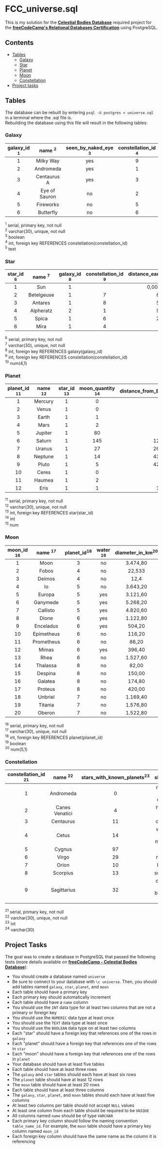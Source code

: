 # FCC_universe.sql

This is my solution for the [**Celestial Bodies Database**](https://www.freecodecamp.org/learn/relational-database/build-a-celestial-bodies-database-project/build-a-celestial-bodies-database) 
required project for the [**freeCodeCamp's Relational Databases Certification**](https://www.freecodecamp.org/learn/relational-database/) using PostgreSQL. <br />

## Contents
- [Tables](#tables)
    - [Galaxy](#galaxy)
    - [Star](#star)
    - [Planet](#planet)
    - [Moon](#moon)
    - [Constellation](#constellation)
- [Project tasks](#project-tasks)

## Tables
The database can be rebuilt by entering `psql -U postgres < universe.sql` in a terminal where the .sql file is.\
Rebuilding the database using this file will result in the following tables: <br />

### Galaxy

|galaxy_id <sup>1</sup>|	name <sup>2</sup>|	seen_by_naked_eye <sup>3</sup>|	constellation_id <sup>4</sup>|	type <sup>5</sup>|
|:-:|:-------------:|:--:|:-:|:--------:|	
|1	|Milky Way	    |yes |9	 |spiral    |
|2	|Andromeda	    |yes |1	 |spiral    |
|3	|Centaurus A	  |yes |3	 |elliptical|
|4	|Eye of Sauron	|no	 |2	 |spiral    |
|5	|Fireworks	    |no	 |5	 |spiral    |
|6	|Butterfly	    |no	 |6	 |spiral    |

<sup>1</sup> serial, primary key, not null\
<sup>2</sup> varchar(30), unique, not null\
<sup>3</sup> boolean\
<sup>4</sup> int, foreign key REFERENCES constellation(constellation_id)\
<sup>5</sup> text

### Star
|star_id <sup>6</sup>	|name	<sup>7</sup>|galaxy_id	<sup>8</sup>|constellation_id	<sup>9</sup>|distance_earth_in_light_years <sup>10</sup>|
|:-:|:---------:|:-:|:-:|:---------:|		
|1	|Sun	      |1	|   |0,000016067|
|2	|Betelgeuse	|1	|7	|642,5      |
|3	|Antares	  |1	|8	|554,5      |
|4	|Alpheratz	|2	|1	|96,87      |
|5	|Spica	    |1	|6	|260,9      |
|6	|Mira	      |1	|4	|424        |

<sup>6</sup> serial, primary key, not null\
<sup>7</sup> varchar(30), unique, not null\
<sup>8</sup> int, foreign key REFERENCES galaxy(galaxy_id)\
<sup>9</sup> int, foreign key REFERENCES constellation(constellation_id)\
<sup>10</sup> num(4,1)

### Planet
|planet_id	<sup>11</sup>|name	<sup>12</sup>|star_id	<sup>13</sup>|moon_quantity	<sup>14</sup>|distance_from_Earth_in_million_km<sup>15</sup>|
|:-:|:-:|:-:|:-:|:-:|
|1	|Mercury	|1	|0	|77|
|2	|Venus	|1	|0	|61|
|3	|Earth	|1	|1||	
|4	|Mars	|1	|2	|54,6|
|5	|Jupiter	|1	|80	|588|
|6	|Saturn	|1	|145	|1200000|
|7	|Uranus	|1	|27	|2600000|
|8	|Neptune	|1	|14	|4300000|
|9	|Pluto	|1	|5	|4280000|
|10	|Ceres	|1	|0	|413|
|11	|Haumea	|1	|2	|7416|
|12	|Eris	|1	|1	|10125|

<sup>11</sup> serial, primary key, not null\
<sup>12</sup> varchar(30), unique, not null\
<sup>13</sup> int, foreign key REFERENCES star(star_id)\
<sup>14</sup> int\
<sup>15</sup> num

### Moon
|moon_id	<sup>16</sup>|name	<sup>17</sup>|planet_id<sup>18</sup>|	water	<sup>19</sup>|diameter_in_km<sup>20</sup>|		
|:-:|:-:|:-:|:-:|:-:|
|1	|Moon	|3	|no	|3.474,80|
|2	|Fobos	|4	|no	|22,533|
|3	|Deimos	|4	|no	|12,4|
|4	|Io	|5 |no		|3.643,20|
|5	|Europa	|5	|yes	|3.121,60|
|6	|Ganymede	|5	|yes	|5.268,20|
|7	|Callisto	|5	|yes	|4.820,60|
|8	|Dione	|6	|yes	|1.122,80|
|9	|Enceladus	|6	|yes	|504,20|
|10	|Epimetheus	|6	|no	|116,20|
|11	|Prometheus	|6	|no	|86,20|
|12	|Mimas	|6	|yes	|396,40|
|13	|Rhea	|6	|no	|1.527,60|
|14	|Thalassa	|8	|no	|82,00|
|15	|Despina	|8	|no	|150,00|
|16	|Galatea	|8	|no	|174,80|
|17	|Proteus	|8	|no	|420,00|
|18	|Unbriel	|7	|no	|1.169,40|
|19	|Titania	|7	|no	|1.576,80|
|20	|Oberon	|7	|no	|1.522,80|

<sup>16</sup> serial, primary key, not null\
<sup>17</sup> varchar(30), unique, not null\
<sup>18</sup> int, foreign key REFERENCES planet(planet_id)\
<sup>19</sup> boolean\
<sup>20</sup> num(5,1)

### Constellation
|constellation_id	<sup>21</sup>|name	<sup>22</sup>|stars_with_known_planets<sup>23</sup>|shape<sup>24</sup>|
|:-:|:-:|:-:|:-:|
|1	|Andromeda	|0|maiden with chains|
|2	|Canes Venatici	|4|hunting dog|
|3	|Centaurus	|11|centaur|
|4	|Cetus	|14|whale-like monster|
|5	|Cygnus	|97|swan|
|6	|Virgo	|29|maiden|
|7	|Orion	|10|hunter|
|8	|Scorpius	|13|scorpion|
|9	|Sagittarius	|32|centaur with bow and arrow|

<sup>21</sup> serial, primary key, not null\
<sup>22</sup> varchar(30), unique, not null\
<sup>23</sup> int\
<sup>24</sup> varchar(30)


## Project Tasks
The goal was to create a database in PostgreSQL that passed the following tests \(more details available on [**freeCodeCamp - Celestial Bodies Database**](https://www.freecodecamp.org/learn/relational-database/build-a-celestial-bodies-database-project/build-a-celestial-bodies-database)\):
- You should create a database named `universe`
- Be sure to connect to your database with `\c universe`. Then, you should add tables named `galaxy`, `star`, `planet`, and `moon`
- Each table should have a primary key
- Each primary key should automatically increment
- Each table should have a `name` column
- You should use the `INT` data type for at least two columns that are not a primary or foreign key
- You should use the `NUMERIC` data type at least once
- You should use the `TEXT` data type at least once
- You should use the `BOOLEAN` data type on at least two columns
- Each "star" should have a foreign key that references one of the rows in `galaxy`
- Each "planet" should have a foreign key that references one of the rows in `star`
- Each "moon" should have a foreign key that references one of the rows in `planet`
- Your database should have at least five tables
- Each table should have at least three rows
- The `galaxy` and `star` tables should each have at least six rows
- The `planet` table should have at least 12 rows
- The `moon` table should have at least 20 rows
- Each table should have at least three columns
- The `galaxy`, `star`, `planet`, and `moon` tables should each have at least five columns
- At least two columns per table should not accept `NULL` values
- At least one column from each table should be required to be `UNIQUE`
- All columns named `name` should be of type `VARCHAR`
- Each primary key column should follow the naming convention `table_name_id`. For example, the `moon` table should have a primary key column named `moon_id`
- Each foreign key column should have the same name as the column it is referencing
